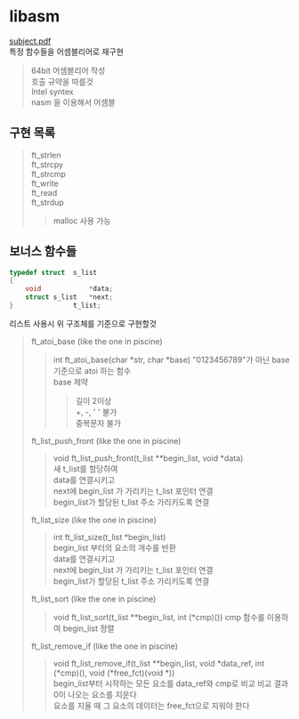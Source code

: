 libasm
============
[subject.pdf](./en.subject.pdf)   
특정 함수들을 어셈블리어로 재구현   
>  64bit 어셈블리어 작성   
>  호출 규약을 따를것   
>  Intel syntex   
>  nasm 을 이용해서 어셈블   
   
구현 목록
-------
>  ft_strlen   
>  ft_strcpy   
>  ft_strcmp   
>  ft_write   
>  ft_read   
>  ft_strdup
>  >  malloc 사용 가능   
   
보너스 함수들
----------
```c
typedef struct  s_list
{
    void            *data;
    struct s_list   *next;
}               t_list;
```
리스트 사용시 위 구조체를 기준으로 구현할것    
>  ft_atoi_base (like the one in piscine)
>  >  int ft_atoi_base(char \*str, char \*base)
>  >  "0123456789"가 아닌 base 기준으로 atoi 하는 함수   
>  >  base 제약
>  >  >  길이 2이상   
>  >  >  +, -, ' ' 불가    
>  >  >  중복문자 불가   
>  
>  ft_list_push_front (like the one in piscine)
>  >  void ft_list_push_front(t_list \*\*begin_list, void \*data)   
>  >  새 t_list를 할당하여   
>  >  data를 연결시키고   
>  >  next에 begin_list 가 가리키는 t_list 포인터 연결   
>  >  begin_list가 할당된 t_list 주소 가리키도록 연결   
>  
>  ft_list_size (like the one in piscine)
>  >  int ft_list_size(t_list \*begin_list)   
>  >  begin_list 부터의 요소의 개수를 반환   
>  >  data를 연결시키고   
>  >  next에 begin_list 가 가리키는 t_list 포인터 연결   
>  >  begin_list가 할당된 t_list 주소 가리키도록 연결   
>  
>  ft_list_sort (like the one in piscine)
>  >  void ft_list_sort(t_list \*\*begin_list, int (\*cmp)())
>  >  cmp 함수를 이용하여 begin_list 정렬   
>  
>  ft_list_remove_if (like the one in piscine)
>  >  void ft_list_remove_if(t_list \*\*begin_list, void \*data_ref, int (\*cmp)(), void (\*free_fct)(void \*))   
>  >  begin_list부터 시작하는 모든 요소를 data_ref와 cmp로 비교
>  >  비교 결과 0이 나오는 요소를 지운다   
>  >  요소를 지울 때 그 요소의 데이터는 free_fct으로 지워야 한다   

